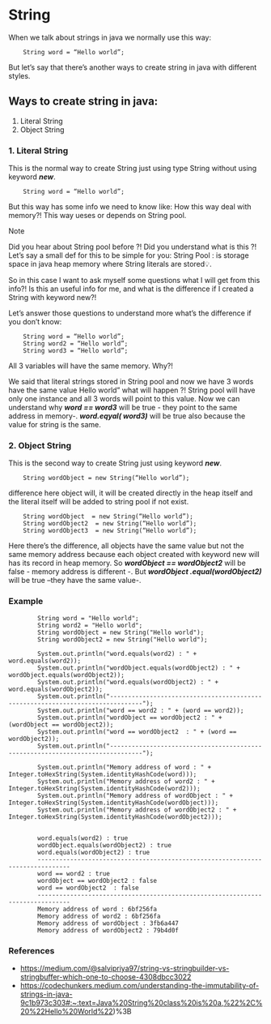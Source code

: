 # String

When we talk about strings in java we normally use this way:
```
    String word = “Hello world”;
```
But let’s say that there’s another ways to create string in java with different styles.

## Ways to create string in java:
1. Literal String
2. Object String


### 1. Literal String

This is the normal way to create String just using type String  without using keyword ***new***.
```
    String word = “Hello world”;
```

But this way has some info we need to know like: How this way deal with memory?! This way ueses or depends on String pool. 

> [!NOTE]
>  Did you hear about String pool before ?! Did you understand what is this ?!
Let’s say a small def for this to be simple for you:
String Pool : is storage space in java heap memory where String literals are stored💡.


So in this case I want to ask myself some questions what I will get from this info?! Is this an useful info for me, and what is the difference if I created a String with keyword new?!

Let’s answer those questions to understand more what’s the difference if you don’t know:
```
    String word = “Hello world”;
    String word2 = “Hello world”;
    String word3 = “Hello world”;
```

All 3 variables will have the same memory. Why?!

We said that literal strings stored in String pool and now we have 3 words have the same value Hello world”   what  will happen ?!
String pool will have only one instance and all 3 words will point to this value.
Now we can understand why   ***word == word3***  will be true - they point to the same address in memory-.
***word.eqyal( word3)***  will be true also because the value for string is the same.
 
### 2. Object String

This is the second way to create String just using keyword ***new***.
```
    String wordObject = new String(“Hello world”);
```
difference here object will, it will be created directly in the heap itself and the literal itself will be added to string pool if not exist.
```
    String wordObject  = new String(“Hello world”); 
    String wordObject2  = new String(“Hello world”); 
    String wordObject3  = new String(“Hello world”);
```

Here there’s the difference, all objects have the same value but not the same memory address because each object created with keyword new will has its record in heap memory.
So ***wordObject == wordObject2***  will be false - memory address is different -.
But  ***wordObject .equal(wordObject2)***  will be true –they have the same value-.


### Example
```
        String word = "Hello world";
        String word2 = "Hello world";
        String wordObject = new String("Hello world");
        String wordObject2 = new String("Hello world");

        System.out.println("word.equals(word2) : " + word.equals(word2));
        System.out.println("wordObject.equals(wordObject2) : " + wordObject.equals(wordObject2));
        System.out.println("word.equals(wordObject2) : " + word.equals(wordObject2));
        System.out.println("-------------------------------------------------------------------------------");
        System.out.println("word == word2 : " + (word == word2));
        System.out.println("wordObject == wordObject2 : " + (wordObject == wordObject2));
        System.out.println("word == wordObject2  : " + (word == wordObject2));
        System.out.println("-------------------------------------------------------------------------------");

        System.out.println("Memory address of word : " + Integer.toHexString(System.identityHashCode(word)));
        System.out.println("Memory address of word2 : " + Integer.toHexString(System.identityHashCode(word2)));
        System.out.println("Memory address of wordObject : " + Integer.toHexString(System.identityHashCode(wordObject)));
        System.out.println("Memory address of wordObject2 : " + Integer.toHexString(System.identityHashCode(wordObject2)));


        word.equals(word2) : true
        wordObject.equals(wordObject2) : true
        word.equals(wordObject2) : true
        -------------------------------------------------------------------------------
        word == word2 : true
        wordObject == wordObject2 : false
        word == wordObject2  : false
        -------------------------------------------------------------------------------
        Memory address of word : 6bf256fa
        Memory address of word2 : 6bf256fa
        Memory address of wordObject : 3fb6a447
        Memory address of wordObject2 : 79b4d0f
```
 



	
	


### References
- https://medium.com/@salvipriya97/string-vs-stringbuilder-vs-stringbuffer-which-one-to-choose-4308dbcc3022
- https://codechunkers.medium.com/understanding-the-immutability-of-strings-in-java-9c1b973c303#:~:text=Java%20String%20class%20is%20a,%22%2C%20%22Hello%20World%22)%3B
